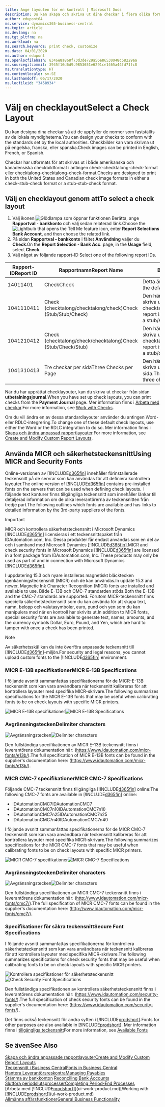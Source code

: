 ```yaml
---
title: Ange layouten för en kontroll | Microsoft Docs
description: Du kan skapa och skriva ut dina checkar i flera olika format i överensstämmelse med standarder.
author: edupont04
ms.service: dynamics365-business-central
ms.topic: article
ms.devlang: na
ms.tgt_pltfrm: na
ms.workload: na
ms.search.keywords: print check, customize
ms.date: 04/01/2020
ms.author: edupont
ms.openlocfilehash: 8346e8a868f73d3de729a56e86530048c58229aa
ms.sourcegitcommit: 3945f16d6d9c9853651e6291ce1465a44fd71fc8
ms.translationtype: HT
ms.contentlocale: sv-SE
ms.lasthandoff: 06/17/2020
ms.locfileid: "3458934"
---
```

# <a name="select-a-check-layout"></a><span data-ttu-id="26ed8-103">Välj en checklayout</span><span class="sxs-lookup"><span data-stu-id="26ed8-103">Select a Check Layout</span></span>
<span data-ttu-id="26ed8-104">Du kan designa dina checkar så att de uppfyller de normer som fastställts av de lokala myndigheterna.</span><span class="sxs-lookup"><span data-stu-id="26ed8-104">You can design your checks to conform with the standards set by the local authorities.</span></span> <span data-ttu-id="26ed8-105">Checkbilder kan vara skrivna ut på engelska, franska, eller spanska.</span><span class="sxs-lookup"><span data-stu-id="26ed8-105">Check images can be printed in English, French, or Spanish.</span></span>

<span data-ttu-id="26ed8-106">Checkar har utformats för att skrivas ut i både amerikanska och kanadensiska checkbildformat i antingen check-checktalong-check-format eller checktalong-checktalong-check-format.</span><span class="sxs-lookup"><span data-stu-id="26ed8-106">Checks are designed to print in both the United States and Canadian check image formats in either a check-stub-check format or a stub-stub-check format.</span></span>

## <a name="to-select-a-check-layout"></a><span data-ttu-id="26ed8-107">Välj en checklayout genom att</span><span class="sxs-lookup"><span data-stu-id="26ed8-107">To select a check layout</span></span>
1. <span data-ttu-id="26ed8-108">Välj ikonen ![Glödlampa som öppnar funktionen Berätta](media/ui-search/search_small.png "Berätta vad du vill göra"), ange **Rapportval - bankkonto** och välj sedan relaterad länk.</span><span class="sxs-lookup"><span data-stu-id="26ed8-108">Choose the ![Lightbulb that opens the Tell Me feature](media/ui-search/search_small.png "Tell me what you want to do") icon, enter **Report Selections Bank Account**, and then choose the related link.</span></span>
2. <span data-ttu-id="26ed8-109">På sidan **Rapportval - bankkonto** i fältet **Användning** väljer du **Check**.</span><span class="sxs-lookup"><span data-stu-id="26ed8-109">On the **Report Selection - Bank Acc.** page, in the **Usage** field, select **Check**.</span></span>
3. <span data-ttu-id="26ed8-110">Välj något av följande rapport-ID:</span><span class="sxs-lookup"><span data-stu-id="26ed8-110">Select one of the following report IDs.</span></span>

| <span data-ttu-id="26ed8-111">Rapport-ID</span><span class="sxs-lookup"><span data-stu-id="26ed8-111">Report ID</span></span> | <span data-ttu-id="26ed8-112">Rapportnamn</span><span class="sxs-lookup"><span data-stu-id="26ed8-112">Report Name</span></span> | <span data-ttu-id="26ed8-113">Beskrivning</span><span class="sxs-lookup"><span data-stu-id="26ed8-113">Description</span></span> |
| --- | --- | --- |
| <span data-ttu-id="26ed8-114">1401</span><span class="sxs-lookup"><span data-stu-id="26ed8-114">1401</span></span> |<span data-ttu-id="26ed8-115">Check</span><span class="sxs-lookup"><span data-stu-id="26ed8-115">Check</span></span> |<span data-ttu-id="26ed8-116">Detta är standardrapporten.</span><span class="sxs-lookup"><span data-stu-id="26ed8-116">This is the default report.</span></span> |
| <span data-ttu-id="26ed8-117">10411</span><span class="sxs-lookup"><span data-stu-id="26ed8-117">10411</span></span> |<span data-ttu-id="26ed8-118">Check (checktalong/checktalong/check)</span><span class="sxs-lookup"><span data-stu-id="26ed8-118">Check (Stub/Stub/Check)</span></span> |<span data-ttu-id="26ed8-119">Den här rapporten är utformad för att skriva ut checkar i formatet checktalong/checktalong/check.</span><span class="sxs-lookup"><span data-stu-id="26ed8-119">This report is designed to print checks in a stub/stub/check format.</span></span> |
| <span data-ttu-id="26ed8-120">10412</span><span class="sxs-lookup"><span data-stu-id="26ed8-120">10412</span></span> |<span data-ttu-id="26ed8-121">Check (checktalong/check/checktalong)</span><span class="sxs-lookup"><span data-stu-id="26ed8-121">Check (Stub/Check/Stub)</span></span> |<span data-ttu-id="26ed8-122">Den här rapporten är utformad för att skriva ut checkar i formatet checktalong/check/checktalong.</span><span class="sxs-lookup"><span data-stu-id="26ed8-122">This report is designed to print checks in a stub/check/stub format.</span></span> |
| <span data-ttu-id="26ed8-123">10413</span><span class="sxs-lookup"><span data-stu-id="26ed8-123">10413</span></span> |<span data-ttu-id="26ed8-124">Tre checkar per sida</span><span class="sxs-lookup"><span data-stu-id="26ed8-124">Three Checks per Page</span></span> |<span data-ttu-id="26ed8-125">Den här rapporten är utformad för att skriva ut tre checkar på varje sida.</span><span class="sxs-lookup"><span data-stu-id="26ed8-125">This report is designed to print three checks on each page.</span></span> |

<span data-ttu-id="26ed8-126">När du har upprättat checklayouter, kan du skriva ut checkar från sidan **utbetalningsjournal**.</span><span class="sxs-lookup"><span data-stu-id="26ed8-126">When you have set up check layouts, you can print checks from the **Payment Journal** page.</span></span> <span data-ttu-id="26ed8-127">Mer information finns i [Arbeta med checkar](payables-how-work-checks.md).</span><span class="sxs-lookup"><span data-stu-id="26ed8-127">For more information, see [Work with Checks](payables-how-work-checks.md).</span></span>

<span data-ttu-id="26ed8-128">Om du vill ändra en av dessa standardlayouter använder du antingen Word- eller RDLC-integrering.</span><span class="sxs-lookup"><span data-stu-id="26ed8-128">To change one of these default check layouts, use either the Word or the RDLC integration to do so.</span></span> <span data-ttu-id="26ed8-129">Mer information finns i [Skapa och ändra anpassad rapportlayouter](ui-how-create-custom-report-layout.md).</span><span class="sxs-lookup"><span data-stu-id="26ed8-129">For more information, see [Create and Modify Custom Report Layouts](ui-how-create-custom-report-layout.md).</span></span>

## <a name="using-micr-and-security-fonts"></a><span data-ttu-id="26ed8-130">Använda MICR och säkerhetsteckensnitt</span><span class="sxs-lookup"><span data-stu-id="26ed8-130">Using MICR and Security Fonts</span></span>
<span data-ttu-id="26ed8-131">Online-versionen av [!INCLUDE[d365fin](includes/d365fin_md.md)] innehåller förinstallerade teckensnitt på de servrar som kan användas för att definiera kontrollera layouter.</span><span class="sxs-lookup"><span data-stu-id="26ed8-131">The online version of [!INCLUDE[d365fin](includes/d365fin_md.md)] contains pre-installed fonts on the servers that can be used when defining check layouts.</span></span> <span data-ttu-id="26ed8-132">I följande text konturer finns tillgängliga teckensnitt som innehåller länkar till detaljerad information om de olika leverantörerna av teckensnitten från tredje part.</span><span class="sxs-lookup"><span data-stu-id="26ed8-132">The following outlines which fonts are available and has links to detailed information by the 3rd-party suppliers of the fonts.</span></span>

> [!Important]
> <span data-ttu-id="26ed8-133">MICR och kontrollera säkerhetsteckensnitt i Microsoft Dynamics [!INCLUDE[d365fin](includes/d365fin_md.md)] licensieras i ett teckensnittspaket från IDAutomation.com, Inc. Dessa produkter får endast användas som en del av och i samband med Microsoft Dynamics [!INCLUDE[d365fin](includes/d365fin_md.md)].</span><span class="sxs-lookup"><span data-stu-id="26ed8-133">MICR and check security fonts in Microsoft Dynamics [!INCLUDE[d365fin](includes/d365fin_md.md)] are licensed in a font package from IDAutomation.com, Inc. These products may only be used as part of and in connection with Microsoft Dynamics [!INCLUDE[d365fin](includes/d365fin_md.md)].</span></span>

<span data-ttu-id="26ed8-134">I uppdatering 15.3 och nyare installeras magnetiskt bläcktecken igenkänningsteckensnitt (MICR) och de kan användas.</span><span class="sxs-lookup"><span data-stu-id="26ed8-134">In update 15.3 and newer, Magnetic Ink Character Recognition (MICR) fonts are installed and available to use.</span></span> <span data-ttu-id="26ed8-135">Både E-13B och CMC-7 standarden stöds.</span><span class="sxs-lookup"><span data-stu-id="26ed8-135">Both the E-13B and the CMC-7 standards are supported.</span></span> <span data-ttu-id="26ed8-136">Förutom MICR-teckensnitt finns speciella säkerhetsteckensnitt som du kan använda för att skapa text, namn, belopp och valutasymboler, euro, pund och yen som du kan manipulera med när en kontroll har skrivits ut.</span><span class="sxs-lookup"><span data-stu-id="26ed8-136">In addition to MICR fonts, special security fonts are available to generate text, names, amounts, and the currency symbols Dollar, Euro, Pound, and Yen, which are hard to tamper with once a check has been printed.</span></span>

> [!NOTE]
> <span data-ttu-id="26ed8-137">Av säkerhetsskäl kan du inte överföra anpassade teckensnitt till [!INCLUDE[d365fin](includes/d365fin_md.md)]-miljön.</span><span class="sxs-lookup"><span data-stu-id="26ed8-137">For security and legal reasons, you cannot upload custom fonts to the [!INCLUDE[d365fin](includes/d365fin_md.md)] environment.</span></span>

### <a name="micr-e-13b-specifications"></a><span data-ttu-id="26ed8-138">MICR E-13B specifikationer</span><span class="sxs-lookup"><span data-stu-id="26ed8-138">MICR E-13B Specifications</span></span>
<span data-ttu-id="26ed8-139">I följande avsnitt sammanfattas specifikationerna för de MICR-E-13B teckensnitt som kan vara användbara när teckensnitt kalibreras för att kontrollera layouter med specifika MICR-skrivare.</span><span class="sxs-lookup"><span data-stu-id="26ed8-139">The following summarizes specifications for the MICR E-13B fonts that may be useful when calibrating fonts to be on check layouts with specific MICR printers.</span></span>

<span data-ttu-id="26ed8-140">![MICR E-13B specifikationer](media/font_MICR_E-13B_Specifications.png "MICR E-13B specifikationer")</span><span class="sxs-lookup"><span data-stu-id="26ed8-140">![MICR E-13B Specifications](media/font_MICR_E-13B_Specifications.png "MICR E-13B Specifications")</span></span>

### <a name="delimiter-characters"></a><span data-ttu-id="26ed8-141">Avgränsningstecken</span><span class="sxs-lookup"><span data-stu-id="26ed8-141">Delimiter characters</span></span>
<span data-ttu-id="26ed8-142">![Avgränsningstecken](media/font-micr-letters.png "Avgränsningstecken")</span><span class="sxs-lookup"><span data-stu-id="26ed8-142">![Delimiter characters](media/font-micr-letters.png "Delimiter characters")</span></span>

<span data-ttu-id="26ed8-143">Den fullständiga specifikationen av MICR E-13B teckensnitt finns i leverantörens dokumentation här: (https://www.idautomation.com/micr-fonts/e13b/).</span><span class="sxs-lookup"><span data-stu-id="26ed8-143">The full specification of MICR E-13B fonts can be found in the supplier's documentation here: (https://www.idautomation.com/micr-fonts/e13b/).</span></span>

### <a name="micr-cmc-7-specifications"></a><span data-ttu-id="26ed8-144">MICR CMC-7 specifikationer</span><span class="sxs-lookup"><span data-stu-id="26ed8-144">MICR CMC-7 Specifications</span></span>
<span data-ttu-id="26ed8-145">Följande CMC-7 teckensnitt finns tillgängliga [!INCLUDE[d365fin](includes/d365fin_md.md)] online:</span><span class="sxs-lookup"><span data-stu-id="26ed8-145">The following CMC-7 fonts are available in [!INCLUDE[d365fin](includes/d365fin_md.md)] online:</span></span>

- <span data-ttu-id="26ed8-146">IDAutomationCMC7</span><span class="sxs-lookup"><span data-stu-id="26ed8-146">IDAutomationCMC7</span></span>
- <span data-ttu-id="26ed8-147">IDAutomationCMC7n10</span><span class="sxs-lookup"><span data-stu-id="26ed8-147">IDAutomationCMC7n10</span></span>
- <span data-ttu-id="26ed8-148">IDAutomationCMC7n25</span><span class="sxs-lookup"><span data-stu-id="26ed8-148">IDAutomationCMC7n25</span></span>
-   <span data-ttu-id="26ed8-149">IDAutomationCMC7n40</span><span class="sxs-lookup"><span data-stu-id="26ed8-149">IDAutomationCMC7n40</span></span>

<span data-ttu-id="26ed8-150">I följande avsnitt sammanfattas specifikationerna för de MICR CMC-7 teckensnitt som kan vara användbara när teckensnitt kalibreras för att kontrollera layouter med specifika MICR-skrivare.</span><span class="sxs-lookup"><span data-stu-id="26ed8-150">The following summarizes specifications for the MICR CMC-7 fonts that may be useful when calibrating fonts to be on check layouts with specific MICR printers.</span></span>

<span data-ttu-id="26ed8-151">![MICR CMC-7 specifikationer](media/font_MICR_CMC-7_Specifications.png "MICR CMC-7 specifikationer")</span><span class="sxs-lookup"><span data-stu-id="26ed8-151">![MICR CMC-7 Specifications](media/font_MICR_CMC-7_Specifications.png "MICR CMC-7 Specifications")</span></span>

### <a name="delimiter-characters"></a><span data-ttu-id="26ed8-152">Avgränsningstecken</span><span class="sxs-lookup"><span data-stu-id="26ed8-152">Delimiter characters</span></span>
<span data-ttu-id="26ed8-153">![Avgränsningstecken](media/font-cmc7-letters.png "Avgränsningstecken")</span><span class="sxs-lookup"><span data-stu-id="26ed8-153">![Delimiter characters](media/font-cmc7-letters.png "Delimiter characters")</span></span>

<span data-ttu-id="26ed8-154">Den fullständiga specifikationen av MICR CMC-7 teckensnitt finns i leverantörens dokumentation här: (http://www.idautomation.com/micr-fonts/cmc7/).</span><span class="sxs-lookup"><span data-stu-id="26ed8-154">The full specification of MICR CMC-7 fonts can be found in the supplier's documentation here: (http://www.idautomation.com/micr-fonts/cmc7/).</span></span>

### <a name="secure-font-specifications"></a><span data-ttu-id="26ed8-155">Specifikationer för säkra teckensnitt</span><span class="sxs-lookup"><span data-stu-id="26ed8-155">Secure Font Specifications</span></span>
<span data-ttu-id="26ed8-156">I följande avsnitt sammanfattas specifikationerna för kontrollera säkerhetsteckensnitt som kan vara användbara när teckensnitt kalibreras för att kontrollera layouter med specifika MICR-skrivare.</span><span class="sxs-lookup"><span data-stu-id="26ed8-156">The following summarizes specifications for check security fonts that may be useful when calibrating fonts to be on check layouts with specific MICR printers.</span></span>

<span data-ttu-id="26ed8-157">![Kontrollera specifikationer för säkerhetsteckensnitt](media/font_check-security-font_Specifications.png "Kontrollera specifikationer för säkerhetsteckensnitt")</span><span class="sxs-lookup"><span data-stu-id="26ed8-157">![Check Security Font Specifications](media/font_check-security-font_Specifications.png "Check Security Font Specifications")</span></span>

<span data-ttu-id="26ed8-158">Den fullständiga specifikationen av kontrollera säkerhetsteckensnitt finns i leverantörens dokumentation här: (https://www.idautomation.com/security-fonts/).</span><span class="sxs-lookup"><span data-stu-id="26ed8-158">The full specification of check security fonts can be found in the supplier's documentation here: (https://www.idautomation.com/security-fonts/).</span></span>

<span data-ttu-id="26ed8-159">Det finns också teckensnitt för andra syften i [!INCLUDE[prodshort](includes/prodshort.md)].</span><span class="sxs-lookup"><span data-stu-id="26ed8-159">Fonts for other purposes are also available in [!INCLUDE[prodshort](includes/prodshort.md)].</span></span> <span data-ttu-id="26ed8-160">Mer information finns i [tillgängliga teckensnitt](ui-fonts.md)</span><span class="sxs-lookup"><span data-stu-id="26ed8-160">For more information, see [Available Fonts](ui-fonts.md)</span></span>

## <a name="see-also"></a><span data-ttu-id="26ed8-161">Se även</span><span class="sxs-lookup"><span data-stu-id="26ed8-161">See Also</span></span>
[<span data-ttu-id="26ed8-162">Skapa och ändra anpassade rapportlayouter</span><span class="sxs-lookup"><span data-stu-id="26ed8-162">Create and Modify Custom Report Layouts</span></span>](ui-how-create-custom-report-layout.md)  
[<span data-ttu-id="26ed8-163">Teckensnitt i Business Central</span><span class="sxs-lookup"><span data-stu-id="26ed8-163">Fonts in Business Central</span></span>](ui-fonts.md)  
[<span data-ttu-id="26ed8-164">Hantera Leverantörsreskontra</span><span class="sxs-lookup"><span data-stu-id="26ed8-164">Managing Payables</span></span>](payables-manage-payables.md)  
<span data-ttu-id="26ed8-165">[Stämma av bankkonton](bank-manage-bank-accounts.md) </span><span class="sxs-lookup"><span data-stu-id="26ed8-165">[Reconciling Bank Accounts](bank-manage-bank-accounts.md) </span></span>  
[<span data-ttu-id="26ed8-166">Slutföra periodslutsprocesser</span><span class="sxs-lookup"><span data-stu-id="26ed8-166">Completing Period-End Processes</span></span>](year-how-complete-period-end-processes.md)  
<span data-ttu-id="26ed8-167">[Arbeta med [!INCLUDE[prodshort](includes/prodshort.md)]](ui-work-product.md)</span><span class="sxs-lookup"><span data-stu-id="26ed8-167">[Working with [!INCLUDE[prodshort](includes/prodshort.md)]](ui-work-product.md)</span></span>  
[<span data-ttu-id="26ed8-168">Allmänna affärsfunktioner</span><span class="sxs-lookup"><span data-stu-id="26ed8-168">General Business Functionality</span></span>](ui-across-business-areas.md)
